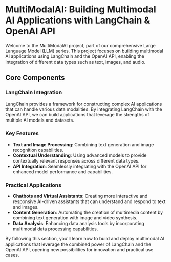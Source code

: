 # MultiModalAI: Building Multimodal AI Applications with LangChain & OpenAI API

Welcome to the MultiModalAI project, part of our comprehensive Large Language Model (LLM) series. This project focuses on building multimodal AI applications using LangChain and the OpenAI API, enabling the integration of different data types such as text, images, and audio.

## Core Components

### LangChain Integration

LangChain provides a framework for constructing complex AI applications that can handle various data modalities. By integrating LangChain with the OpenAI API, we can build applications that leverage the strengths of multiple AI models and datasets.

### Key Features

- **Text and Image Processing**: Combining text generation and image recognition capabilities.
- **Contextual Understanding**: Using advanced models to provide contextually relevant responses across different data types.
- **API Integration**: Seamlessly integrating with the OpenAI API for enhanced model performance and capabilities.

### Practical Applications

- **Chatbots and Virtual Assistants**: Creating more interactive and responsive AI-driven assistants that can understand and respond to text and images.
- **Content Generation**: Automating the creation of multimedia content by combining text generation with image and video synthesis.
- **Data Analysis**: Enhancing data analysis tools by incorporating multimodal data processing capabilities.

By following this section, you'll learn how to build and deploy multimodal AI applications that leverage the combined power of LangChain and the OpenAI API, opening new possibilities for innovation and practical use cases.
